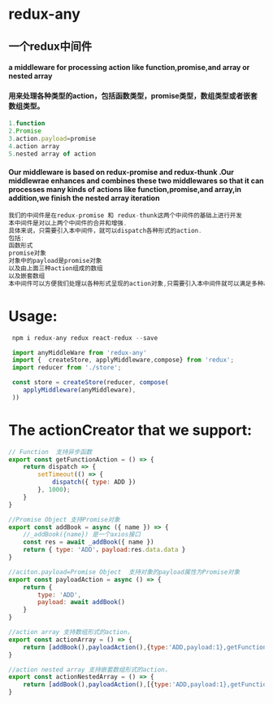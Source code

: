 # redux-any
## 一个redux中间件
#### a middleware for processing action like function,promise,and array or nested array
#### 用来处理各种类型的action，包括函数类型，promise类型，数组类型或者嵌套数组类型。
```javascript
1.function 
2.Promise
3.action.payload=promise
4.action array
5.nested array of action
```
#### Our middleware is based on redux-promise and redux-thunk .Our middlewrae enhances and combines these two middlewares so that it can processes many kinds of actions like function,promise,and array,in addition,we finish the nested array iteration
```javascript
我们的中间件是在redux-promise 和 redux-thunk这两个中间件的基础上进行开发
本中间件是对以上两个中间件的合并和增强.
具体来说，只需要引入本中间件，就可以dispatch各种形式的action.
包括:
函数形式
promise对象
对象中的payload是promise对象
以及由上面三种action组成的数组
以及嵌套数组 
本中间件可以方便我们处理以各种形式呈现的action对象,只需要引入本中间件就可以满足多种action类型需求。

```
# Usage:
```javascript
 npm i redux-any redux react-redux --save 
```

``` javascript
 import anyMiddleWare from 'redux-any'
 import {  createStore, applyMiddleware,compose} from 'redux';
 import reducer from './store';

 const store = createStore(reducer, compose(
    applyMiddleware(anyMiddleware),
 ))

```
# The actionCreator that we support:
``` javascript
// Function  支持异步函数
export const getFunctionAction = () => {
    return dispatch => {
        setTimeout(() => {
            dispatch({ type: ADD })
        }, 1000);
    }
}
```
```javascript
//Promise Object 支持Promise对象
export const addBook = async ({ name }) => {
    //_addBook({name}) 是一个axios接口
    const res = await _addBook({ name })
    return { type: 'ADD'，payload:res.data.data }
}
```
```javascript 
//aciton.payload=Promise Object  支持对象的payload属性为Promise对象
export const payloadAction = async () => {
    return {
        type: 'ADD',
        payload: await addBook()
    }
}
```
```javascript 
//action array 支持数组形式的action，
export const actionArray = () => {
    return [addBook(),payloadAction(),{type:'ADD,payload:1},getFunctionAction()]
}
```
```javascript 
//action nested array 支持嵌套数组形式的action，
export const actionNestedArray = () => {
    return [addBook(),payloadAction(),[{type:'ADD,payload:1},getFunctionAction()]]
}
```
